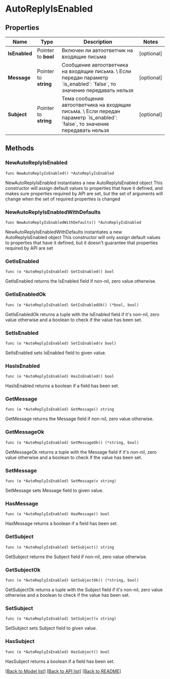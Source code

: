# AutoReplyIsEnabled

## Properties

Name | Type | Description | Notes
------------ | ------------- | ------------- | -------------
**IsEnabled** | Pointer to **bool** | Включен ли автоответчик на входящие письма | [optional] 
**Message** | Pointer to **string** | Сообщение автоответчика на входящие письма. \\  Если передан параметр &#x60;is_enabled&#x60;: &#x60;false&#x60;, то значение передавать нельзя | [optional] 
**Subject** | Pointer to **string** | Тема сообщения автоответчика на входящие письма. \\  Если передан параметр &#x60;is_enabled&#x60;: &#x60;false&#x60;, то значение передавать нельзя | [optional] 

## Methods

### NewAutoReplyIsEnabled

`func NewAutoReplyIsEnabled() *AutoReplyIsEnabled`

NewAutoReplyIsEnabled instantiates a new AutoReplyIsEnabled object
This constructor will assign default values to properties that have it defined,
and makes sure properties required by API are set, but the set of arguments
will change when the set of required properties is changed

### NewAutoReplyIsEnabledWithDefaults

`func NewAutoReplyIsEnabledWithDefaults() *AutoReplyIsEnabled`

NewAutoReplyIsEnabledWithDefaults instantiates a new AutoReplyIsEnabled object
This constructor will only assign default values to properties that have it defined,
but it doesn't guarantee that properties required by API are set

### GetIsEnabled

`func (o *AutoReplyIsEnabled) GetIsEnabled() bool`

GetIsEnabled returns the IsEnabled field if non-nil, zero value otherwise.

### GetIsEnabledOk

`func (o *AutoReplyIsEnabled) GetIsEnabledOk() (*bool, bool)`

GetIsEnabledOk returns a tuple with the IsEnabled field if it's non-nil, zero value otherwise
and a boolean to check if the value has been set.

### SetIsEnabled

`func (o *AutoReplyIsEnabled) SetIsEnabled(v bool)`

SetIsEnabled sets IsEnabled field to given value.

### HasIsEnabled

`func (o *AutoReplyIsEnabled) HasIsEnabled() bool`

HasIsEnabled returns a boolean if a field has been set.

### GetMessage

`func (o *AutoReplyIsEnabled) GetMessage() string`

GetMessage returns the Message field if non-nil, zero value otherwise.

### GetMessageOk

`func (o *AutoReplyIsEnabled) GetMessageOk() (*string, bool)`

GetMessageOk returns a tuple with the Message field if it's non-nil, zero value otherwise
and a boolean to check if the value has been set.

### SetMessage

`func (o *AutoReplyIsEnabled) SetMessage(v string)`

SetMessage sets Message field to given value.

### HasMessage

`func (o *AutoReplyIsEnabled) HasMessage() bool`

HasMessage returns a boolean if a field has been set.

### GetSubject

`func (o *AutoReplyIsEnabled) GetSubject() string`

GetSubject returns the Subject field if non-nil, zero value otherwise.

### GetSubjectOk

`func (o *AutoReplyIsEnabled) GetSubjectOk() (*string, bool)`

GetSubjectOk returns a tuple with the Subject field if it's non-nil, zero value otherwise
and a boolean to check if the value has been set.

### SetSubject

`func (o *AutoReplyIsEnabled) SetSubject(v string)`

SetSubject sets Subject field to given value.

### HasSubject

`func (o *AutoReplyIsEnabled) HasSubject() bool`

HasSubject returns a boolean if a field has been set.


[[Back to Model list]](../README.md#documentation-for-models) [[Back to API list]](../README.md#documentation-for-api-endpoints) [[Back to README]](../README.md)


